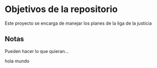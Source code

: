 # Objetivos de la repositorio

Este proyecto se encarga de manejar los planes de la liga de la justicia


## Notas
Pueden hacer lo que quieran...


hola mundo
